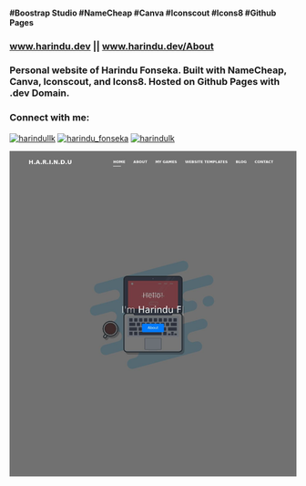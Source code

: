 #### #Boostrap Studio #NameCheap #Canva #Iconscout #Icons8 #Github Pages
### www.harindu.dev  ||  www.harindu.dev/About

### Personal website of Harindu Fonseka. Built with NameCheap, Canva, Iconscout, and Icons8. Hosted on Github Pages with .dev Domain.

<h3 align="left">Connect with me:</h3>
<p align="left">
<a href="https://dev.to/harindullk" target="blank"><img align="center" src="https://cdn.jsdelivr.net/npm/simple-icons@3.0.1/icons/dev-dot-to.svg" alt="harindullk" height="30" width="40" /></a>
<a href="https://twitter.com/harindu_fonseka" target="blank"><img align="center" src="https://cdn.jsdelivr.net/npm/simple-icons@3.0.1/icons/twitter.svg" alt="harindu_fonseka" height="30" width="40" /></a>
<a href="https://linkedin.com/in/harindulk" target="blank"><img align="center" src="https://cdn.jsdelivr.net/npm/simple-icons@3.0.1/icons/linkedin.svg" alt="harindulk" height="30" width="40" /></a>
</p>

![Image of Harindulk ](assets/8bf96fa2e7b68e242f656f65d5d8b9c1.jpeg)

